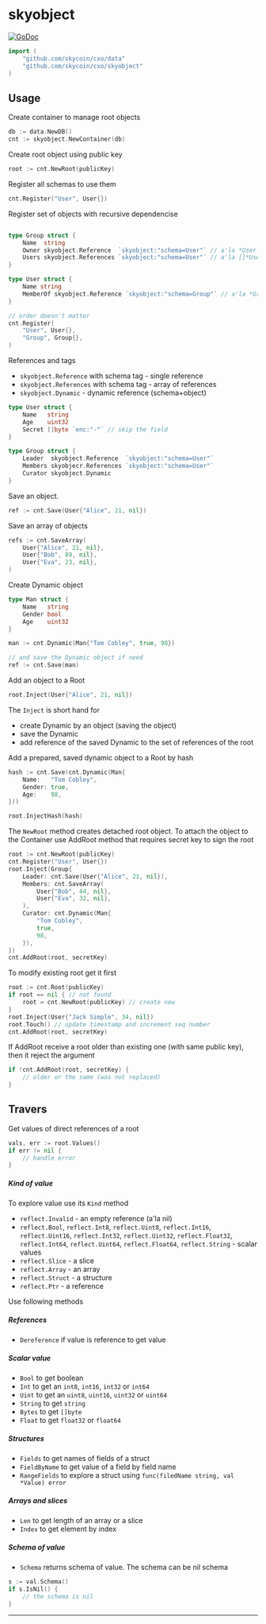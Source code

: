 skyobject
=========

[![GoDoc](https://godoc.org/github.com/skycoin/cxo/skyobject?status.svg)](https://godoc.org/github.com/skycoin/cxo/skyobject)

```go
import (
    "github.com/skycoin/cxo/data"
    "github.com/skycoin/cxo/skyobject"
)
```

## Usage

Create container to manage root objects

```go
db := data.NewDB()
cnt := skyobject.NewContainer(db)
```

Create root object using public key

```go
root := cnt.NewRoot(publicKey)
```

Register all schemas to use them

```go
cnt.Register("User", User{})
```

Register set of objects with recursive dependencise

```go

type Group struct {
	Name  string
	Owner skyobject.Reference  `skyobject:"schema=User"` // a'la *User
	Users skyobject.References `skyobject:"schema=User"` // a'la []*User
}

type User struct {
	Name string
	MemberOf skyobject.Reference `skyobject:"schema=Group"` // a'la *Group
}

// order doesn't matter
cnt.Register(
	"User", User{},
	"Group", Group{},
)
```

References and tags

+ `skyobject.Reference` with schema tag - single reference
+ `skyobject.References` with schema tag - array of references
+ `skyobject.Dynamic` - dynamic reference (schema+object)

```go
type User struct {
    Name   string
    Age    uint32
    Secret []byte `enc:"-"` // skip the field
}

type Group struct {
    Leader  skyobject.Reference  `skyobject:"schema=User"`
    Members skyobjecr.References `skyobject:"schema=User"`
    Curator skyobject.Dynamic
}
```

Save an object.

```go
ref := cnt.Save(User{"Alice", 21, nil})
```

Save an array of objects

```go
refs := cnt.SaveArray(
    User{"Alice", 21, nil},
    User{"Bob", 89, nil},
    User{"Eva", 23, nil},
)
```

Create Dynamic object

```go
type Man struct {
    Name   string
    Gender bool
    Age    uint32
}

man := cnt.Dynamic(Man{"Tom Cobley", true, 98})

// and save the Dynamic object if need
ref := cnt.Save(man)
```

Add an object to a Root

```go
root.Inject(User{"Alice", 21, nil})
```

The `Inject` is short hand for

+ create Dynamic by an object (saving the object)
+ save the Dynamic
+ add reference of the saved Dynamic to the set of references of the root

Add a prepared, saved dynamic object to a Root by hash

```go
hash := cnt.Save(cnt.Dynamic(Man{
    Name:   "Tom Cobley",
    Gender: true,
    Age:    98,
}))

root.InjectHash(hash)
```

The `NewRoot` method creates detached root object. To attach the object to
the Container use AddRoot method that requires secret key to sign the root

```go
root := cnt.NewRoot(publicKey)
cnt.Register("User", User{})
root.Inject(Group{
    Leader: cnt.Save(User{"Alice", 21, nil}),
    Members: cnt.SaveArray(
        User{"Bob", 44, nil},
        User{"Eva", 32, nil},
    ),
    Curator: cnt.Dynamic(Man{
        "Tom Cobley",
        true,
        98,
    }),
})
cnt.AddRoot(root, secretKey)
```

To modify existing root get it first

```go
root := cnt.Root(publicKey)
if root == nil { // not found
    root = cnt.NewRoot(publicKey) // create new
}
root.Inject(User{"Jack Simple", 34, nil})
root.Touch() // update timestamp and increment seq number
cnt.AddRoot(root, secretKey)
```

If AddRoot receive a root older than existing one (with same public key),
then it reject the argument

```go
if !cnt.AddRoot(root, secretKey) {
    // older or the same (was not replaced)
}
```

## Travers

Get values of direct references of a root

```go
vals, err := root.Values()
if err != nil {
    // handle error
}
```

##### Kind of value

To explore value use its `Kind` method

+ `reflect.Invalid` - an empty reference (a'la nil)
+ `reflect.Bool`,
  `reflect.Int8`, `reflect.Uint8`,
  `reflect.Int16`, `reflect.Uint16`,
  `reflect.Int32`, `reflect.Uint32`,
  `reflect.Float32`, `reflect.Int64`,
  `reflect.Uint64`, `reflect.Float64`,
  `reflect.String` - scalar values
+ `reflect.Slice` - a slice
+ `reflect.Array` - an array
+ `reflect.Struct` - a structure
+ `reflect.Ptr` - a reference

Use following methods

##### References

+ `Dereference` if value is reference to get value

##### Scalar value

+ `Bool` to get boolean
+ `Int` to get an `int8`, `int16`, `int32` or `int64`
+ `Uint` to get an `uint8`, `uint16`, `uint32` or `uint64`
+ `String` to get `string`
+ `Bytes` to get `[]byte`
+ `Float` to get `float32` or `float64`

##### Structures

+ `Fields` to get names of fields of a struct
+ `FieldByName` to get value of a field by field name
+ `RangeFields` to explore a struct using
  `func(filedName string, val *Value) error`

##### Arrays and slices

+ `Len` to get length of an array or a slice
+ `Index` to get element by index

##### Schema of value

+ `Schema` returns schema of value. The schema can be nil schema

```go
s := val.Schema()
if s.IsNil() {
    // the schema is nil
}
```
---

